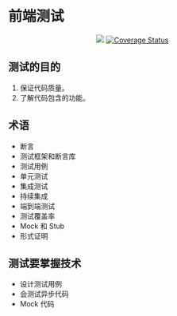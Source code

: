 # 前端测试
<p align="center">
  <a href="https://circleci.com/gh/iamjoel/front-end-test-case/tree/master"><img src="https://img.shields.io/circleci/build/github/iamjoel/front-end-test-case"></a>
  <a href="https://codecov.io/github/iamjoel/front-end-test-case?branch=master"><img src="https://img.shields.io/codecov/c/github/iamjoel/front-end-test-case/dev.svg" alt="Coverage Status"></a>
  <img src="https://img.shields.io/github/license/iamjoel/front-end-test-case" alt="">
</p>


## 测试的目的
1. 保证代码质量。
1. 了解代码包含的功能。

## 术语
* 断言
* 测试框架和断言库
* 测试用例
* 单元测试
* 集成测试
* 持续集成
* 端到端测试
* 测试覆盖率
* Mock 和 Stub
* 形式证明

## 测试要掌握技术
* 设计测试用例
* 会测试异步代码
* Mock 代码